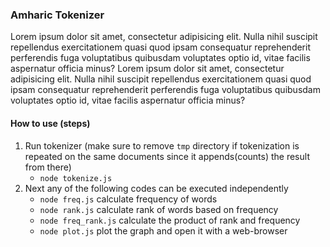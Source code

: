 ### Amharic Tokenizer
Lorem ipsum dolor sit amet, consectetur adipisicing elit.
Nulla nihil suscipit repellendus exercitationem quasi quod
ipsam consequatur reprehenderit perferendis fuga voluptatibus
quibusdam voluptates optio id, vitae facilis aspernatur officia minus?
Lorem ipsum dolor sit amet, consectetur adipisicing elit.
Nulla nihil suscipit repellendus exercitationem quasi quod
ipsam consequatur reprehenderit perferendis fuga voluptatibus
quibusdam voluptates optio id, vitae facilis aspernatur officia minus?

#### How to use (steps)
1. Run tokenizer (make sure to remove `tmp` directory if tokenization is repeated on the same documents since it appends(counts) the result from there)
   - ```node tokenize.js```
2. Next any of the following codes can be executed independently
   - ```node freq.js``` calculate frequency of words
   - ```node rank.js``` calculate rank of words based on frequency
   - ```node freq_rank.js``` calculate the product of rank and frequency
   - ```node plot.js``` plot the graph and open it with a web-browser
